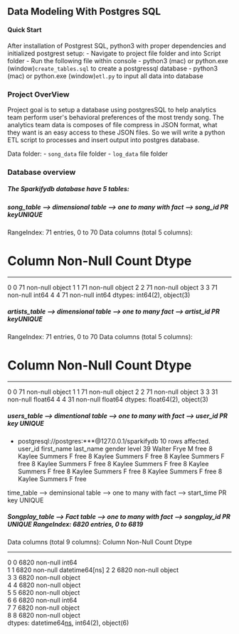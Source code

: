 ## Data Modeling With Postgres SQL

#### Quick Start
After installation of Postgrest SQL, python3 with proper dependencies and initialized postgrest setup:
    - Navigate to project file folder and into Script folder
    - Run the following file within console 
    - python3 (mac) or python.exe (window)`create_tables.sql` to create a postgressql database
    - python3 (mac) or python.exe (window)`etl.py` to input all data into database


### Project OverView

Project goal is to setup a database using postgresSQL to help analytics team perform user's behavioral preferences of the most trendy song. The analytics team data is composes of file compress in JSON format, what they want is an easy access to these JSON files. So we will write a python ETL script to processes and insert output into postgres database.

Data folder:
    -   `song_data` file folder
    -   `log_data` file folder


### Database overview


##### The Sparkifydb database have 5 tables:

##### song_table --> dimensional table --> one to many with fact -->  song_id PR keyUNIQUE
RangeIndex: 71 entries, 0 to 70
Data columns (total 5 columns):
 #   Column  Non-Null Count  Dtype 
---  ------  --------------  ----- 
 0   0       71 non-null     object
 1   1       71 non-null     object
 2   2       71 non-null     object
 3   3       71 non-null     int64 
 4   4       71 non-null     int64 
dtypes: int64(2), object(3)
 
##### artists_table --> dimensional table  --> one to many fact --> artist_id PR keyUNIQUE 
RangeIndex: 71 entries, 0 to 70
Data columns (total 5 columns):
 #   Column  Non-Null Count  Dtype  
---  ------  --------------  -----  
 0   0       71 non-null     object 
 1   1       71 non-null     object 
 2   2       71 non-null     object 
 3   3       31 non-null     float64
 4   4       31 non-null     float64
dtypes: float64(2), object(3)

##### users_table --> dimentional table --> one to many with fact --> user_id PR key UNIQUE
 * postgresql://postgres:***@127.0.0.1/sparkifydb
10 rows affected.
user_id	first_name	last_name	gender	level
39	Walter	Frye	M	free
8	Kaylee	Summers	F	free
8	Kaylee	Summers	F	free
8	Kaylee	Summers	F	free
8	Kaylee	Summers	F	free
8	Kaylee	Summers	F	free
8	Kaylee	Summers	F	free
8	Kaylee	Summers	F	free
8	Kaylee	Summers	F	free
8	Kaylee	Summers	F	free

time_table --> deminsional table --> one to many with fact --> start_time PR key UNIQUE


##### Songplay_table --> Fact table --> one to many with fact --> songplay_id PR UNIQUE RangeIndex: 6820 entries, 0 to 6819
Data columns (total 9 columns):
    Column  Non-Null Count  Dtype         
---  ------  --------------  -----         
 0   0       6820 non-null   int64         
 1   1       6820 non-null   datetime64[ns]
 2   2       6820 non-null   object        
 3   3       6820 non-null   object        
 4   4       6820 non-null   object        
 5   5       6820 non-null   object        
 6   6       6820 non-null   int64         
 7   7       6820 non-null   object        
 8   8       6820 non-null   object        
dtypes: datetime64[ns](1), int64(2), object(6)
